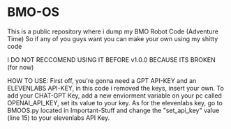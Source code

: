 # BMO-OS
This is a public repository where i dump my BMO Robot Code (Adventure Time) So if any of you guys want you can make your own using my shitty code


I DO NOT RECCOMEND USING IT BEFORE v1.0.0 BECAUSE ITS BROKEN (for now)

HOW TO USE:
First off, you're gonna need a GPT API-KEY and an ELEVENLABS API-KEY, in this code i removed the keys, insert your own.
To add your CHAT-GPT Key, add a new enviorment variable on your pc called OPENAI_API_KEY, set its value to your key.
As for the elevenlabs key, go to BMOOS.py located in Important-Stuff and change the "set_api_key" value (line 15) to your elevenlabs API Key.


